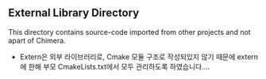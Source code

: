 External Library Directory
---
This directory contains source-code imported from other projects and not apart of Chimera.

- Extern은 외부 라이브러리로, Cmake 모듈 구조로 작성되있지 않기 때문에
    extern에 한해 부모 CmakeLists.txt에서 모두 관리하도록 하였습니다....